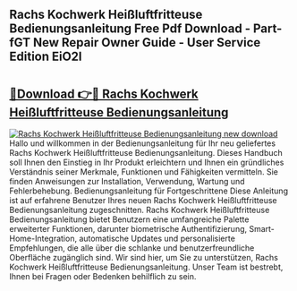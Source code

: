 ## Rachs Kochwerk Heißluftfritteuse Bedienungsanleitung Free Pdf Download - Part-fGT New Repair Owner Guide - User Service Edition EiO2l

# <h2><a href="http://df0yyqw.blite.top/?on=Rachs+Kochwerk+Hei%c3%9fluftfritteuse+Bedienungsanleitung">🔗Download 👉🔴 Rachs Kochwerk Heißluftfritteuse Bedienungsanleitung</a></h2>

[![Rachs Kochwerk Heißluftfritteuse Bedienungsanleitung new download](https://i.imgur.com/lujVjoI.png)](http://df0yyqw.blite.top/?on=Rachs+Kochwerk+Hei%c3%9fluftfritteuse+Bedienungsanleitung)
Hallo und willkommen in der Bedienungsanleitung für Ihr neu geliefertes Rachs Kochwerk Heißluftfritteuse Bedienungsanleitung. Dieses Handbuch soll Ihnen den Einstieg in Ihr Produkt erleichtern und Ihnen ein gründliches Verständnis seiner Merkmale, Funktionen und Fähigkeiten vermitteln. Sie finden Anweisungen zur Installation, Verwendung, Wartung und Fehlerbehebung. Bedienungsanleitung für Fortgeschrittene Diese Anleitung ist auf erfahrene Benutzer Ihres neuen Rachs Kochwerk Heißluftfritteuse Bedienungsanleitung zugeschnitten. Rachs Kochwerk Heißluftfritteuse Bedienungsanleitung bietet Benutzern eine umfangreiche Palette erweiterter Funktionen, darunter biometrische Authentifizierung, Smart-Home-Integration, automatische Updates und personalisierte Empfehlungen, die alle über die schlanke und benutzerfreundliche Oberfläche zugänglich sind. Wir sind hier, um Sie zu unterstützen, Rachs Kochwerk Heißluftfritteuse Bedienungsanleitung. Unser Team ist bestrebt, Ihnen bei Fragen oder Bedenken behilflich zu sein.
